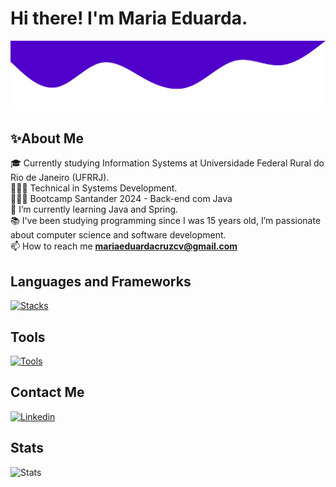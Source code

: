 # Hi there! I'm Maria Eduarda.

<img src="images/wave.svg" alt="SVG de onda">
<br>

## ✨About Me

🎓 Currently studying Information Systems at Universidade Federal Rural do Rio de Janeiro (UFRRJ). <br>
👩🏽‍🎓 Technical in Systems Development.<br>
👩🏽‍💻 Bootcamp Santander 2024 - Back-end com Java <br>
📌  I’m currently learning Java and Spring.  <br>
📚 I've been studying programming since I was 15 years old, I’m passionate about computer science and software development. <br>
📫 How to reach me **mariaeduardacruzcv@gmail.com**

## Languages and Frameworks

[![Stacks](https://skillicons.dev/icons?i=java,spring,js,html,css,mysql)](https://skillicons.dev)

## Tools

[![Tools](https://skillicons.dev/icons?i=postman,vscode,eclipse,maven,git)](https://skillicons.dev)

## Contact Me

[![Linkedin](https://skillicons.dev/icons?i=linkedin)](https://www.linkedin.com/in/maria-eduarda-cruz/)

## Stats

![Stats](https://github-readme-stats.vercel.app/api/top-langs/?username=mariamourie&theme=midnight-purple&hide_border=false&include_all_commits=true&count_private=true&layout=compact)
